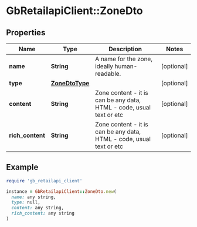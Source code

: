 # GbRetailapiClient::ZoneDto

## Properties

| Name | Type | Description | Notes |
| ---- | ---- | ----------- | ----- |
| **name** | **String** | A name for the zone, ideally human-readable. | [optional] |
| **type** | [**ZoneDtoType**](ZoneDtoType.md) |  | [optional] |
| **content** | **String** | Zone content - it is can be any data, HTML - code, usual text or etc | [optional] |
| **rich_content** | **String** | Zone content - it is can be any data, HTML - code, usual text or etc | [optional] |

## Example

```ruby
require 'gb_retailapi_client'

instance = GbRetailapiClient::ZoneDto.new(
  name: any string,
  type: null,
  content: any string,
  rich_content: any string
)
```

